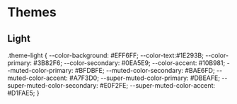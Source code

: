# Themes

## Light

.theme-light {
--color-background: #EFF6FF;
--color-text:#1E293B;
--color-primary: #3B82F6;
--color-secondary: #0EA5E9;
--color-accent: #10B981;
--muted-color-primary: #BFDBFE;
--muted-color-secondary: #BAE6FD;
--muted-color-accent: #A7F3D0;
--super-muted-color-primary: #DBEAFE;
--super-muted-color-secondary: #E0F2FE;
--super-muted-color-accent: #D1FAE5;
}

